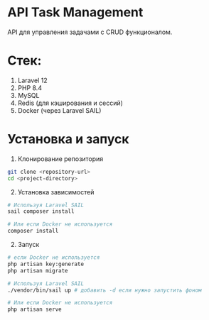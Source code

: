 # API Task Management
API для управления задачами с CRUD функционалом.

# Стек:
1. Laravel 12
2. PHP 8.4
3. MySQL
4. Redis (для кэширования и сессий)
5. Docker (через Laravel SAIL)

# Установка и запуск

1. Клонирование репозитория
``` bash
git clone <repository-url>
cd <project-directory>
```
2. Установка зависимостей
``` bash
# Используя Laravel SAIL
sail composer install
```
``` bash
# Или если Docker не используется
composer install
```

2. Запуск

``` bash
# если Docker не используется
php artisan key:generate
php artisan migrate
```

``` bash
# Используя Laravel SAIL
./vendor/bin/sail up # добавить -d если нужно запустить фоном

# Или если Docker не используется
php artisan serve
```

